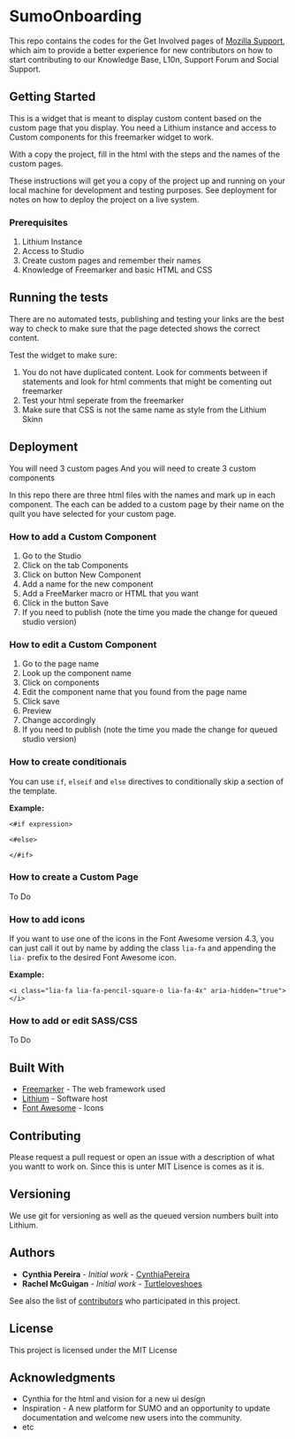 # SumoOnboarding

This repo contains the codes for the Get Involved pages of [Mozilla Support](https://support.mozilla.org), which aim to provide a better experience for new contributors on how to start contributing to our Knowledge Base, L10n, Support Forum and Social Support.

## Getting Started

This is a widget that is meant to display custom content based on the custom page that you display. You need a Lithium instance and access to Custom components for this freemarker widget to work. 

With a copy the project, fill in the html with the steps and the names of the custom pages. 

These instructions will get you a copy of the project up and running on your local machine for development and testing purposes. See deployment for notes on how to deploy the project on a live system.

### Prerequisites

1. Lithium Instance
1. Access to Studio
1. Create custom pages and remember their names
1. Knowledge of Freemarker and basic HTML and CSS

## Running the tests

There are no automated tests, publishing and testing your links are the best way to check to make sure that the page detected shows the correct content. 

Test the widget to make sure: 

1. You do not have duplicated content. Look for comments between if statements and look for html comments that might be comenting out freemarker
2. Test your html seperate from the freemarker 
3. Make sure that CSS is not the same name as style from the Lithium Skinn

## Deployment

You will need 3 custom pages
And you will need to create 3 custom components

In this repo there are three html files with the names and mark up in each component. The each can be added to a custom page by their name on the quilt you have selected for your custom page. 

### How to add a Custom Component

1. Go to the Studio
1. Click on the tab Components
1. Click on button New Component
1. Add a name for the new component
1. Add a FreeMarker macro or HTML that you want
1. Click in the button Save
1. If you need to publish (note the time you made the change for queued studio version)

### How to edit a Custom Component

1. Go to the page name
1. Look up the component name
1. Click on components
1. Edit the component name that you found from the page name
1. Click save
1. Preview 
1. Change accordingly 
1. If you need to publish (note the time you made the change for queued studio version)

### How to create conditionais

You can use `if`, `elseif` and `else` directives to conditionally skip a section of the template.

**Example:**
```
<#if expression>

<#else>

</#if>
```

### How to create a Custom Page

To Do

### How to add icons

If you want to use one of the icons in the Font Awesome version 4.3, you can just call it out by name by adding the class `lia-fa` and appending the `lia-` prefix to the desired Font Awesome icon.

**Example:**
```
<i class="lia-fa lia-fa-pencil-square-o lia-fa-4x" aria-hidden="true"></i>

```

### How to add or edit SASS/CSS 

To Do

## Built With

* [Freemarker](https://freemarker.org/) - The web framework used
* [Lithium](https://www.lithium.com/) - Software host
* [Font Awesome](http://fontawesome.io/icons/) - Icons

## Contributing

Please request a pull request or open an issue with a description of what you wantt to work on. Since this is unter MIT Lisence is comes as it is.

## Versioning

We use git for versioning as well as the queued version numbers built into Lithium. 

## Authors

* **Cynthia Pereira** - *Initial work* - [CynthiaPereira](https://github.com/cynthiapereira)
* **Rachel McGuigan** - *Initial work* - [Turtleloveshoes](https://github.com/turtleloveshoes)


See also the list of [contributors](https://github.com/turltleloveshoes/SumoOnboarding/contributors) who participated in this project.

## License

This project is licensed under the MIT License 

## Acknowledgments

* Cynthia for the html and vision for a new ui design 
* Inspiration - A new platform for SUMO and an opportunity to update documentation and welcome new users into the community. 
* etc
